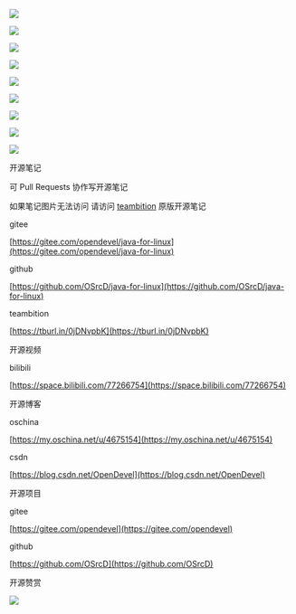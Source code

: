 ![](https://tcs.teambition.net/storage/312157d98bdaec66678b07a980fa97794689?Signature=eyJhbGciOiJIUzI1NiIsInR5cCI6IkpXVCJ9.eyJBcHBJRCI6IjU5Mzc3MGZmODM5NjMyMDAyZTAzNThmMSIsIl9hcHBJZCI6IjU5Mzc3MGZmODM5NjMyMDAyZTAzNThmMSIsIl9vcmdhbml6YXRpb25JZCI6IjVmNTQ2ZDkyODI1NWU3ZjU1MzkxZmUwOSIsImV4cCI6MTYxMjQ0NzYyMywiaWF0IjoxNjExODQyODIzLCJyZXNvdXJjZSI6Ii9zdG9yYWdlLzMxMjE1N2Q5OGJkYWVjNjY2NzhiMDdhOTgwZmE5Nzc5NDY4OSJ9.CTJ4vvFzgNf9oWF-4ckGLC-urd457Zh-qJFnp4Tlh4o&download=2020-09-17+060847.png "")



![](https://tcs.teambition.net/storage/31216f8334b73c5462cf26de487488951dfb?Signature=eyJhbGciOiJIUzI1NiIsInR5cCI6IkpXVCJ9.eyJBcHBJRCI6IjU5Mzc3MGZmODM5NjMyMDAyZTAzNThmMSIsIl9hcHBJZCI6IjU5Mzc3MGZmODM5NjMyMDAyZTAzNThmMSIsIl9vcmdhbml6YXRpb25JZCI6IjVmNTQ2ZDkyODI1NWU3ZjU1MzkxZmUwOSIsImV4cCI6MTYxMjQ0NzY1NiwiaWF0IjoxNjExODQyODU2LCJyZXNvdXJjZSI6Ii9zdG9yYWdlLzMxMjE2ZjgzMzRiNzNjNTQ2MmNmMjZkZTQ4NzQ4ODk1MWRmYiJ9.JZX4C4PSOTsbWCrUla6Vk7sRpd0e4yIItEQH2OhQSlo&download=2020-09-17+060907.png "")

![](https://tcs.teambition.net/storage/3121716939fa9de39aaf37b9e2f0bbb52230?Signature=eyJhbGciOiJIUzI1NiIsInR5cCI6IkpXVCJ9.eyJBcHBJRCI6IjU5Mzc3MGZmODM5NjMyMDAyZTAzNThmMSIsIl9hcHBJZCI6IjU5Mzc3MGZmODM5NjMyMDAyZTAzNThmMSIsIl9vcmdhbml6YXRpb25JZCI6IjVmNTQ2ZDkyODI1NWU3ZjU1MzkxZmUwOSIsImV4cCI6MTYxMjQ0NzcxOSwiaWF0IjoxNjExODQyOTE5LCJyZXNvdXJjZSI6Ii9zdG9yYWdlLzMxMjE3MTY5MzlmYTlkZTM5YWFmMzdiOWUyZjBiYmI1MjIzMCJ9.cGcksO-N9PJC4PaMjDfu79lbuFDHT6EHIy85O1vPDbE&download=image.png "")

![](https://tcs.teambition.net/storage/31212d6ece3c129fc089344d8c32cfbfd8e5?Signature=eyJhbGciOiJIUzI1NiIsInR5cCI6IkpXVCJ9.eyJBcHBJRCI6IjU5Mzc3MGZmODM5NjMyMDAyZTAzNThmMSIsIl9hcHBJZCI6IjU5Mzc3MGZmODM5NjMyMDAyZTAzNThmMSIsIl9vcmdhbml6YXRpb25JZCI6IjVmNTQ2ZDkyODI1NWU3ZjU1MzkxZmUwOSIsImV4cCI6MTYxMjQ0Nzc5NiwiaWF0IjoxNjExODQyOTk2LCJyZXNvdXJjZSI6Ii9zdG9yYWdlLzMxMjEyZDZlY2UzYzEyOWZjMDg5MzQ0ZDhjMzJjZmJmZDhlNSJ9.Op13JUSveKlToVQSbU7YQNO-jH7r77Upv9pTJIZl8S8&download=image.png "")

![](https://tcs.teambition.net/storage/312185a7ba01268825255b85edf6c462ceaa?Signature=eyJhbGciOiJIUzI1NiIsInR5cCI6IkpXVCJ9.eyJBcHBJRCI6IjU5Mzc3MGZmODM5NjMyMDAyZTAzNThmMSIsIl9hcHBJZCI6IjU5Mzc3MGZmODM5NjMyMDAyZTAzNThmMSIsIl9vcmdhbml6YXRpb25JZCI6IjVmNTQ2ZDkyODI1NWU3ZjU1MzkxZmUwOSIsImV4cCI6MTYxMjQ0NzgxNiwiaWF0IjoxNjExODQzMDE2LCJyZXNvdXJjZSI6Ii9zdG9yYWdlLzMxMjE4NWE3YmEwMTI2ODgyNTI1NWI4NWVkZjZjNDYyY2VhYSJ9.KMLNDLRkUx-j6YXbarSQZy6PWYX6bTR5C8_7gxWMabg&download=image.png "")

![](https://tcs.teambition.net/storage/3121da67d3f56fee203aab2c0eae5db10020?Signature=eyJhbGciOiJIUzI1NiIsInR5cCI6IkpXVCJ9.eyJBcHBJRCI6IjU5Mzc3MGZmODM5NjMyMDAyZTAzNThmMSIsIl9hcHBJZCI6IjU5Mzc3MGZmODM5NjMyMDAyZTAzNThmMSIsIl9vcmdhbml6YXRpb25JZCI6IjVmNTQ2ZDkyODI1NWU3ZjU1MzkxZmUwOSIsImV4cCI6MTYxMjQ0NzgzNCwiaWF0IjoxNjExODQzMDM0LCJyZXNvdXJjZSI6Ii9zdG9yYWdlLzMxMjFkYTY3ZDNmNTZmZWUyMDNhYWIyYzBlYWU1ZGIxMDAyMCJ9.TdECx_DkWR54RaOxiF2w8S5cWQHfasgOl8YCTkNLZF0&download=image.png "")

![](https://tcs.teambition.net/storage/31212fa1601fdccd5c105b5dc91160f54b8f?Signature=eyJhbGciOiJIUzI1NiIsInR5cCI6IkpXVCJ9.eyJBcHBJRCI6IjU5Mzc3MGZmODM5NjMyMDAyZTAzNThmMSIsIl9hcHBJZCI6IjU5Mzc3MGZmODM5NjMyMDAyZTAzNThmMSIsIl9vcmdhbml6YXRpb25JZCI6IjVmNTQ2ZDkyODI1NWU3ZjU1MzkxZmUwOSIsImV4cCI6MTYxMjQ0Nzg1NCwiaWF0IjoxNjExODQzMDU0LCJyZXNvdXJjZSI6Ii9zdG9yYWdlLzMxMjEyZmExNjAxZmRjY2Q1YzEwNWI1ZGM5MTE2MGY1NGI4ZiJ9.ZOjedPzHTZGeCSDXDKEl9VK5a2_EtYuGpm1X4x5EHKY&download=image.png "")

![](https://tcs.teambition.net/storage/3121a5de5009696dda479004d117af5118c0?Signature=eyJhbGciOiJIUzI1NiIsInR5cCI6IkpXVCJ9.eyJBcHBJRCI6IjU5Mzc3MGZmODM5NjMyMDAyZTAzNThmMSIsIl9hcHBJZCI6IjU5Mzc3MGZmODM5NjMyMDAyZTAzNThmMSIsIl9vcmdhbml6YXRpb25JZCI6IjVmNTQ2ZDkyODI1NWU3ZjU1MzkxZmUwOSIsImV4cCI6MTYxMjQ0Nzg5OCwiaWF0IjoxNjExODQzMDk4LCJyZXNvdXJjZSI6Ii9zdG9yYWdlLzMxMjFhNWRlNTAwOTY5NmRkYTQ3OTAwNGQxMTdhZjUxMThjMCJ9.fvQYc56Ar4GR38Evi9n98rJJWxVoow80w3fMUkHl14c&download=image.png "")

![](https://tcs.teambition.net/storage/31213f1542b187ae1bf7b541edd9835ea647?Signature=eyJhbGciOiJIUzI1NiIsInR5cCI6IkpXVCJ9.eyJBcHBJRCI6IjU5Mzc3MGZmODM5NjMyMDAyZTAzNThmMSIsIl9hcHBJZCI6IjU5Mzc3MGZmODM5NjMyMDAyZTAzNThmMSIsIl9vcmdhbml6YXRpb25JZCI6IjVmNTQ2ZDkyODI1NWU3ZjU1MzkxZmUwOSIsImV4cCI6MTYxMjQ0Nzk5OCwiaWF0IjoxNjExODQzMTk4LCJyZXNvdXJjZSI6Ii9zdG9yYWdlLzMxMjEzZjE1NDJiMTg3YWUxYmY3YjU0MWVkZDk4MzVlYTY0NyJ9.tgY9dYtqeB0EGIeBXqPVmhMqyZYTqXzMSfzpplpP3lE&download=image.png "")



开源笔记

可 Pull Requests 协作写开源笔记

如果笔记图片无法访问 请访问 [teambition](https://tburl.in/0jDNvpbK) 原版开源笔记

gitee

[https://gitee.com/opendevel/java-for-linux](https://gitee.com/opendevel/java-for-linux)

github

[https://github.com/OSrcD/java-for-linux](https://github.com/OSrcD/java-for-linux)

teambition

[https://tburl.in/0jDNvpbK](https://tburl.in/0jDNvpbK)

开源视频

bilibili

[https://space.bilibili.com/77266754](https://space.bilibili.com/77266754)

开源博客

oschina

[https://my.oschina.net/u/4675154](https://my.oschina.net/u/4675154)

csdn

[https://blog.csdn.net/OpenDevel](https://blog.csdn.net/OpenDevel)

开源项目

gitee

[https://gitee.com/opendevel](https://gitee.com/opendevel)

github

[https://github.com/OSrcD](https://github.com/OSrcD)

开源赞赏

![](https://tcs.teambition.net/storage/3121aed56e96d914e1046f3b498b493ce232?Signature=eyJhbGciOiJIUzI1NiIsInR5cCI6IkpXVCJ9.eyJBcHBJRCI6IjU5Mzc3MGZmODM5NjMyMDAyZTAzNThmMSIsIl9hcHBJZCI6IjU5Mzc3MGZmODM5NjMyMDAyZTAzNThmMSIsIl9vcmdhbml6YXRpb25JZCI6IiIsImV4cCI6MTYxMjQ0NzYyMiwiaWF0IjoxNjExODQyODIyLCJyZXNvdXJjZSI6Ii9zdG9yYWdlLzMxMjFhZWQ1NmU5NmQ5MTRlMTA0NmYzYjQ5OGI0OTNjZTIzMiJ9.oBnHTA1cGiVPL9hecXMXiRsOulj7OTSr-L4ZdI-LDho&download=image.png "")

